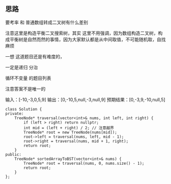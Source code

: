 
## 思路 

要考率 和 普通数组转成二叉树有什么差别

注意这里是构造平衡二叉搜索树，其实 这里不用强调，因为数组构造二叉树，构成平衡树是自然而然的事情，因为大家默认都是从中间取值，不可能随机取，自找麻烦

一想 这道题目还是有难度的，

一定是递归 分治

循环不变量 的题目列表 

注意答案不是唯一的 

输入：[-10,-3,0,5,9]
输出：[0,-10,5,null,-3,null,9]
预期结果：[0,-3,9,-10,null,5]

```
class Solution {
private:
    TreeNode* traversal(vector<int>& nums, int left, int right) {
        if (left > right) return nullptr;
        int mid = (left + right) / 2; // 注意越界
        TreeNode* root = new TreeNode(nums[mid]);
        root->left = traversal(nums, left, mid - 1);
        root->right = traversal(nums, mid + 1, right);
        return root;
    }
public:
    TreeNode* sortedArrayToBST(vector<int>& nums) {
        TreeNode* root = traversal(nums, 0, nums.size() - 1);
        return root;
    }
};
```

